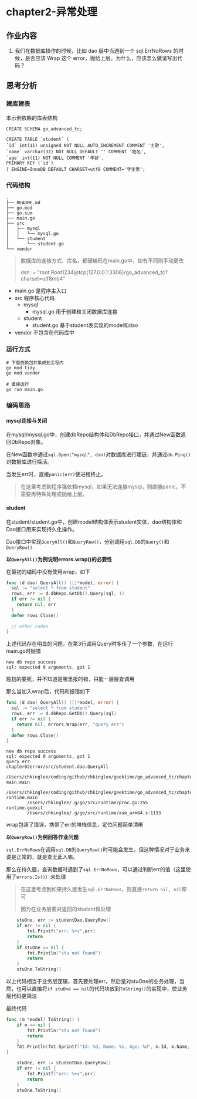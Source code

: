 # chapter2-异常处理
## 作业内容
1. 我们在数据库操作的时候，比如 dao 层中当遇到一个 sql.ErrNoRows 的时候，是否应该 Wrap 这个 error，抛给上层。为什么，应该怎么做请写出代码？

## 思考分析

### 建库建表
本示例依赖的库表结构
```mysql
CREATE SCHEMA go_advanced_tc;

CREATE TABLE `student` (
`id` int(11) unsigned NOT NULL AUTO_INCREMENT COMMENT '主键',
`name` varchar(32) NOT NULL DEFAULT '' COMMENT '姓名',
`age` int(11) NOT NULL COMMENT '年龄',
PRIMARY KEY (`id`)
) ENGINE=InnoDB DEFAULT CHARSET=utf8 COMMENT='学生表';
```
### 代码结构
```text
.
├── README.md
├── go.mod
├── go.sum
├── main.go
├── src
│   ├── mysql
│   │   └── mysql.go
│   └── student
│       └── student.go
└── vendor

```
> 数据库的连接方式、库名，都硬编码在main.go中，如有不同则手动更改
> 
> dsn := "root:Root1234@tcp(127.0.0.1:3306)/go_advanced_tc?charset=utf8mb4"


- main.go 是程序主入口
- src 程序核心代码
  - mysql
    - mysql.go 用于创建和关闭数据库连接
  - student
    - student.go 基于student表实现的model和dao
- vendor 不包含在代码库中

### 运行方式

```shell
# 下载依赖包并集成到工程内
go mod tidy
go mod vendor

# 直接运行
go run main.go
```

### 编码思路

#### mysql连接与关闭

在mysql/mysql.go中，创建dbRepo结构体和DbRepo接口，并通过New函数返回DbRepo对象。

在New函数中通过`sql.Open("mysql", dsn)`对数据库进行建链，并通过`db.Ping()`对数据库进行探活。

当发生err时，直接`panic(err)`使进程终止。

> 在这里考虑到程序强依赖mysql，如果无法连接mysql，则直接panic，不需要再特殊处理或抛给上层。

#### student

在student/student.go中，创建model结构体表示student实体，dao结构体和Dao接口用来实现持久化操作。

Dao接口中实现`QueryAll()`和`QueryRow()`，分别调用`sql.DB`的`Query()`和`QueryRow()`

**以`QueryAll()`为例说明errors.wrap()的必要性**

在最初的编码中没有使用wrap，如下
```go
func (d dao) QueryAll() ([]*model, error) {
  sql := "select * from student"
  rows, err := d.dbRepo.GetDb().Query(sql, 1)
  if err != nil {
    return nil, err
  }
  defer rows.Close()
  
  // other codes
}
```

上述代码存在明显的问题，在第3行调用Query时多传了一个参数，在运行main.go时抛错
```text
new db repo success
sql: expected 0 arguments, got 1
```

尴尬的要死，并不知道是哪里报的错，只能一层层查调用

那么当加入wrap后，代码和报错如下
```go
func (d dao) QueryAll() ([]*model, error) {
  sql := "select * from student"
  rows, err := d.dbRepo.GetDb().Query(sql)
  if err != nil {
    return nil, errors.Wrap(err, "query err")
  }
  defer rows.Close()
}
```
```text
new db repo success
sql: expected 0 arguments, got 1
query err
chapter02error/src/student.dao.QueryAll
        /Users/chkinglee/coding/github/chkinglee/geektime/go_advanced_tc/chapter02error/src/student/student.go:40
main.main
        /Users/chkinglee/coding/github/chkinglee/geektime/go_advanced_tc/chapter02error/main.go:27
runtime.main
        /Users/chkinglee/.g/go/src/runtime/proc.go:255
runtime.goexit
        /Users/chkinglee/.g/go/src/runtime/asm_arm64.s:1133
```

wrap包装了错误，携带了err的堆栈信息，定位问题简单清晰

**以`QueryRow()`为例回答作业问题**

`sql.ErrNoRows`在调用`sql.DB`的`QueryRow()`时可能会发生，但这种情况对于业务来说是正常的，就是查无此人嘛。

那么在持久层，查询数据时遇到了`sql.ErrNoRows`，可以通过判断err的值（这里使用了`errors.Is()`）来处理

> 在这里考虑到如果持久层发生`sql.ErrNoRows`，则直接`return nil, nil`即可
> 
> 因为在业务层要对返回的student做处理

```go
	stuOne, err := studentDao.QueryRow()
	if err != nil {
		fmt.Printf("err: %+v",err)
		return
	}
	if stuOne == nil {
		fmt.Println("stu not found")
		return
	}
	stuOne.ToString()
```

以上代码相当于业务层逻辑，首先要处理err，然后是对stuOne的业务处理，当然，也可以直接将`if stuOne == nil`的代码块放到`ToString()`的实现中，使业务层代码更简洁

最终代码

```go
func (m *model) ToString() {
	if m == nil {
		fmt.Println("stu not found")
		return
	}
	fmt.Println(fmt.Sprintf("Id: %d, Name: %s, Age: %d", m.Id, m.Name, m.Age))
}
```
```go
	stuOne, err := studentDao.QueryRow()
	if err != nil {
		fmt.Printf("err: %+v",err)
		return
	}
	stuOne.ToString()
```